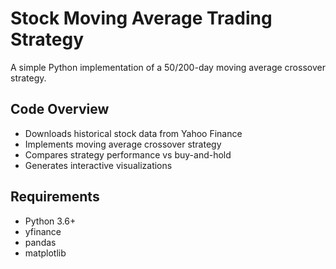 # Stock Moving Average Trading Strategy

A simple Python implementation of a 50/200-day moving average crossover strategy.

## Code Overview
- Downloads historical stock data from Yahoo Finance
- Implements moving average crossover strategy
- Compares strategy performance vs buy-and-hold
- Generates interactive visualizations

## Requirements
- Python 3.6+
- yfinance
- pandas
- matplotlib
